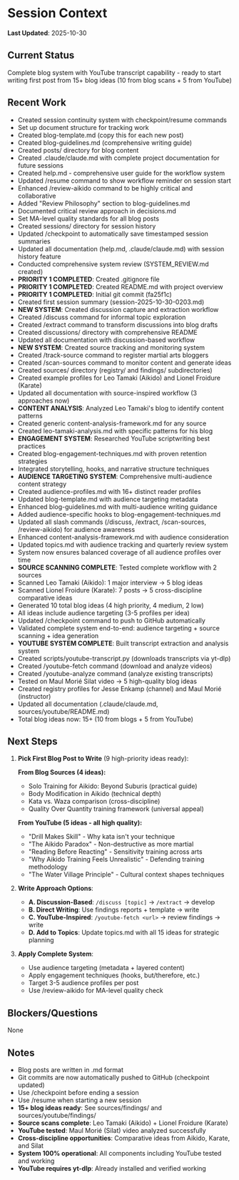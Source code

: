 # Session Context

**Last Updated**: 2025-10-30

## Current Status
<!-- What you're currently working on -->
Complete blog system with YouTube transcript capability - ready to start writing first post from 15+ blog ideas (10 from blog scans + 5 from YouTube)

## Recent Work
<!-- What was accomplished in the last session -->
- Created session continuity system with checkpoint/resume commands
- Set up document structure for tracking work
- Created blog-template.md (copy this for each new post)
- Created blog-guidelines.md (comprehensive writing guide)
- Created posts/ directory for blog content
- Created .claude/claude.md with complete project documentation for future sessions
- Created help.md - comprehensive user guide for the workflow system
- Updated /resume command to show workflow reminder on session start
- Enhanced /review-aikido command to be highly critical and collaborative
- Added "Review Philosophy" section to blog-guidelines.md
- Documented critical review approach in decisions.md
- Set MA-level quality standards for all blog posts
- Created sessions/ directory for session history
- Updated /checkpoint to automatically save timestamped session summaries
- Updated all documentation (help.md, .claude/claude.md) with session history feature
- Conducted comprehensive system review (SYSTEM_REVIEW.md created)
- **PRIORITY 1 COMPLETED**: Created .gitignore file
- **PRIORITY 1 COMPLETED**: Created README.md with project overview
- **PRIORITY 1 COMPLETED**: Initial git commit (fa25f1c)
- Created first session summary (session-2025-10-30-0203.md)
- **NEW SYSTEM**: Created discussion capture and extraction workflow
- Created /discuss command for informal topic exploration
- Created /extract command to transform discussions into blog drafts
- Created discussions/ directory with comprehensive README
- Updated all documentation with discussion-based workflow
- **NEW SYSTEM**: Created source tracking and monitoring system
- Created /track-source command to register martial arts bloggers
- Created /scan-sources command to monitor content and generate ideas
- Created sources/ directory (registry/ and findings/ subdirectories)
- Created example profiles for Leo Tamaki (Aikido) and Lionel Froidure (Karate)
- Updated all documentation with source-inspired workflow (3 approaches now)
- **CONTENT ANALYSIS**: Analyzed Leo Tamaki's blog to identify content patterns
- Created generic content-analysis-framework.md for any source
- Created leo-tamaki-analysis.md with specific patterns for his blog
- **ENGAGEMENT SYSTEM**: Researched YouTube scriptwriting best practices
- Created blog-engagement-techniques.md with proven retention strategies
- Integrated storytelling, hooks, and narrative structure techniques
- **AUDIENCE TARGETING SYSTEM**: Comprehensive multi-audience content strategy
- Created audience-profiles.md with 16+ distinct reader profiles
- Updated blog-template.md with audience targeting metadata
- Enhanced blog-guidelines.md with multi-audience writing guidance
- Added audience-specific hooks to blog-engagement-techniques.md
- Updated all slash commands (/discuss, /extract, /scan-sources, /review-aikido) for audience awareness
- Enhanced content-analysis-framework.md with audience consideration
- Updated topics.md with audience tracking and quarterly review system
- System now ensures balanced coverage of all audience profiles over time
- **SOURCE SCANNING COMPLETE**: Tested complete workflow with 2 sources
- Scanned Leo Tamaki (Aikido): 1 major interview → 5 blog ideas
- Scanned Lionel Froidure (Karate): 7 posts → 5 cross-discipline comparative ideas
- Generated 10 total blog ideas (4 high priority, 4 medium, 2 low)
- All ideas include audience targeting (3-5 profiles per idea)
- Updated /checkpoint command to push to GitHub automatically
- Validated complete system end-to-end: audience targeting + source scanning + idea generation
- **YOUTUBE SYSTEM COMPLETE**: Built transcript extraction and analysis system
- Created scripts/youtube-transcript.py (downloads transcripts via yt-dlp)
- Created /youtube-fetch command (download and analyze videos)
- Created /youtube-analyze command (analyze existing transcripts)
- Tested on Maul Morié Silat video → 5 high-quality blog ideas
- Created registry profiles for Jesse Enkamp (channel) and Maul Morié (instructor)
- Updated all documentation (.claude/claude.md, sources/youtube/README.md)
- Total blog ideas now: 15+ (10 from blogs + 5 from YouTube)

## Next Steps
<!-- What to do next -->
1. **Pick First Blog Post to Write** (9 high-priority ideas ready):

   **From Blog Sources (4 ideas):**
   - Solo Training for Aikido: Beyond Suburis (practical guide)
   - Body Modification in Aikido (technical depth)
   - Kata vs. Waza comparison (cross-discipline)
   - Quality Over Quantity training framework (universal appeal)

   **From YouTube (5 ideas - all high quality):**
   - "Drill Makes Skill" - Why kata isn't your technique
   - "The Aikido Paradox" - Non-destructive as more martial
   - "Reading Before Reacting" - Sensitivity training across arts
   - "Why Aikido Training Feels Unrealistic" - Defending training methodology
   - "The Water Village Principle" - Cultural context shapes techniques

2. **Write Approach Options**:
   - **A. Discussion-Based**: `/discuss [topic]` → `/extract` → develop
   - **B. Direct Writing**: Use findings reports + template → write
   - **C. YouTube-Inspired**: `/youtube-fetch <url>` → review findings → write
   - **D. Add to Topics**: Update topics.md with all 15 ideas for strategic planning

3. **Apply Complete System**:
   - Use audience targeting (metadata + layered content)
   - Apply engagement techniques (hooks, but/therefore, etc.)
   - Target 3-5 audience profiles per post
   - Use /review-aikido for MA-level quality check

## Blockers/Questions
<!-- Anything that needs decision or is blocking progress -->
None

## Notes
<!-- Any other context that would be helpful -->
- Blog posts are written in .md format
- Git commits are now automatically pushed to GitHub (checkpoint updated)
- Use /checkpoint before ending a session
- Use /resume when starting a new session
- **15+ blog ideas ready**: See sources/findings/ and sources/youtube/findings/
- **Source scans complete**: Leo Tamaki (Aikido) + Lionel Froidure (Karate)
- **YouTube tested**: Maul Morié (Silat) video analyzed successfully
- **Cross-discipline opportunities**: Comparative ideas from Aikido, Karate, and Silat
- **System 100% operational**: All components including YouTube tested and working
- **YouTube requires yt-dlp**: Already installed and verified working

